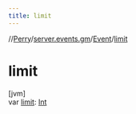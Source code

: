 ```yaml
---
title: limit
---
```

//[Perry](../../../index.html)/[server.events.gm](../index.html)/[Event](index.html)/[limit](limit.html)



# limit



[jvm]\
var [limit](limit.html): [Int](https://kotlinlang.org/api/latest/jvm/stdlib/kotlin/-int/index.html)




